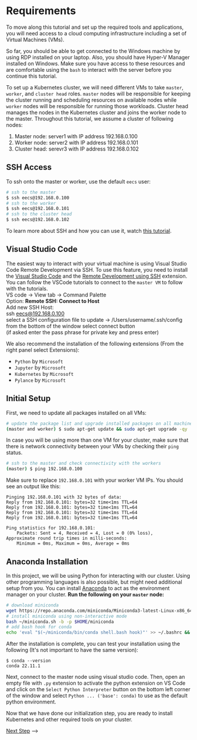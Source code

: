 # Requirements

To move along this tutorial and set up the required tools and applications, you will
need access to a cloud computing infrastructure including a set of Virtual Machines (VMs).


<!-- You should have already received an email containing above information. -->

So far, you should be able to get connected to the Windows machine by using RDP installed on your laptop. Also, you should have Hyper-V Manager installed on Windows. Make sure you have access to these resources and are comfortable using the `bash` to interact with the server before you continue this tutorial.

<!-- For this tutorial,
imagine the provided ssh private and public key is stored in `~/.ssh/id_rsa` and `~/.ssh/id_rsa.pub`
and thus will automatically be used for ssh communications; in case you stored the keys in a
different location, you need to use the `-i` option for all ssh commands, like below:

`# ssh username@ip_address -i private_key` -->

To set up a Kubernetes cluster, we will need different VMs to take `master`, `worker`, and `cluster head` roles.
`master` nodes will be responsible for keeping the cluster running and scheduling resources on available
nodes while `worker` nodes will be responsible for running those workloads. Cluster head manages the nodes in the Kubernetes cluster and joins the worker node to the master.
Throughout this tutorial, we assume a cluster of following nodes: </br>
1. Master node: server1 with IP address 192.168.0.100
2. Worker node: server2 with IP address 192.168.0.101
3. Cluster head: serevr3 with IP address 192.168.0.102

<!-- ## OpenVPN Connection

To gain access to your VMs on our cloud, you will need to connect to our internal
network. To do so, you can use OpenVPN Connect to connect using the configuration file provided
to you. To use it, first download `OpenVPN Connect` from [their website](https://openvpn.net/download-open-vpn/). 
After the installation, you will be asked to create or import
a connection configuration. To do so, select the `File` tab and drag the provided connection
configuration onto OpenVPN Connect. Then, you will need to give the connection a name
and will be able to connect to the VPN server.

After connecting to the OpenVPN connection, you can test your connection by pinging the internal IP addresses
of the instances provided to you. -->

## SSH Access

To ssh onto the master or worker, use the default `eecs` user:

```sh
# ssh to the master
$ ssh eecs@192.168.0.100
# ssh to the worker
$ ssh eecs@192.168.0.101
# ssh to the cluster head
$ ssh eecs@192.168.0.102
```

<!-- 
To ssh onto the master or worker, use the default `ubuntu` user:

```sh
# ssh to the master
$ ssh ubuntu@10.1.1.1
# ssh to the worker
$ ssh ubuntu@10.1.1.2
# ssh to master if the private ssh key is not stored in the default place
$ ssh ubuntu@10.1.1.1 -i /PATH/TO/SSHKEY
``` -->

To learn more about SSH and how you can use it, watch [this tutorial](https://youtu.be/YS5Zh7KExvE).

## Visual Studio Code

The easiest way to interact with your virtual machine is using Visual Studio Code 
Remote Development via SSH. To use this feature, you need to install the
[Visual Studio Code](https://code.visualstudio.com/) and the [Remote Development using SSH](https://code.visualstudio.com/docs/remote/ssh#_connect-to-a-remote-host)
extension. You can follow the VSCode tutorials to connect to the `master VM` to follow with the
tutorials.<br />
VS code -> View tab -> Command Palette <br />
Option: **Remote SSH: Connect to Host**<br />
Add new SSH Host:<br />
ssh eecs@192.168.0.100 <br/>
select a SSH configuration file to update -> /Users/username/.ssh/config<br />
from the bottom of the window select connect button<br />
(if asked enter the pass phrase for private key and press enter)<br />

We also recommend the installation of the following extensions (From the right panel select Extensions):

- `Python` by `Microsoft`
- `Jupyter` by `Microsoft`
- `Kubernetes` by `Microsoft`
- `Pylance` by `Microsoft`

## Initial Setup

First, we need to update all packages installed on all VMs:

```sh
# update the package list and upgrade installed packages on all machines
(master and worker) $ sudo apt-get update && sudo apt-get upgrade -qy
```

In case you will be using more than one VM for your cluster, make sure that there
is network connectivity between your VMs by checking their `ping` status.

```sh
# ssh to the master and check connectivity with the workers
(master) $ ping 192.168.0.100
```

Make sure to replace `192.168.0.101` with your worker VM IPs.
You should see an output like this:

```console
Pinging 192.168.0.101 with 32 bytes of data:
Reply from 192.168.0.101: bytes=32 time<1ms TTL=64
Reply from 192.168.0.101: bytes=32 time<1ms TTL=64
Reply from 192.168.0.101: bytes=32 time<1ms TTL=64
Reply from 192.168.0.101: bytes=32 time<1ms TTL=64

Ping statistics for 192.168.0.101:
    Packets: Sent = 4, Received = 4, Lost = 0 (0% loss),
Approximate round trip times in milli-seconds:
    Minimum = 0ms, Maximum = 0ms, Average = 0ms
```

<!-- 
```console
PING 10.1.1.2 (10.1.1.2) 56(84) bytes of data.
64 bytes from 10.1.1.2: icmp_seq=1 ttl=64 time=1.00 ms
64 bytes from 10.1.1.2: icmp_seq=2 ttl=64 time=0.416 ms
64 bytes from 10.1.1.2: icmp_seq=3 ttl=64 time=0.480 ms
64 bytes from 10.1.1.2: icmp_seq=4 ttl=64 time=0.471 ms
64 bytes from 10.1.1.2: icmp_seq=5 ttl=64 time=0.349 ms
64 bytes from 10.1.1.2: icmp_seq=6 ttl=64 time=0.348 ms
64 bytes from 10.1.1.2: icmp_seq=7 ttl=64 time=0.346 ms
64 bytes from 10.1.1.2: icmp_seq=8 ttl=64 time=0.362 ms
```
 -->
 
<!-- ## Firewall Configurations

The firewall configuration has been already done on your VMs, but generally we need the following
ports to be open for this tutorial:

- `TCP` port `6443` for Kubernetes API
- `UDP` port `8472` for Flannel VXLAN (Kubernetes CNI)
- `TCP` port `10250` for kubelet
- `TCP` port `80` for the web application
- `TCP` port `9090` for prometheus
- `TCP` port `8091` for locust
- `TCP` port `3000` for grafana -->

## Anaconda Installation

In this project, we will be using Python for interacting with our cluster. Using other
programming languages is also possible, but might need additional setup from you. You
can install [Anaconda](https://docs.conda.io/en/latest/) to act as the environment manager on your cluster.
**Run the following on your `master` node:**

```sh
# download miniconda
wget https://repo.anaconda.com/miniconda/Miniconda3-latest-Linux-x86_64.sh -O ~/miniconda.sh
# install miniconda using non-interactive mode
bash ~/miniconda.sh -b -p $HOME/miniconda
# add bash hook for conda
echo 'eval "$(~/miniconda/bin/conda shell.bash hook)"' >> ~/.bashrc && source ~/.bashrc
```

After the installation is complete, you can test your installation using the following (It's not important to have the same version):

```console
$ conda --version
conda 22.11.1
```

Next, connect to the master node using visual studio code.
Then, open an empty file with `.py` extension to activate the python
extension on VS Code and click on the
`Select Python Interpreter` button on the bottom left corner of the window and
select `Python ... ('base': conda)` to use as the default python
environment.

Now that we have done our initialization step, you are ready to install
Kubernetes and other required tools on your cluster. 

[Next Step](02-kubernetes.md) -->
